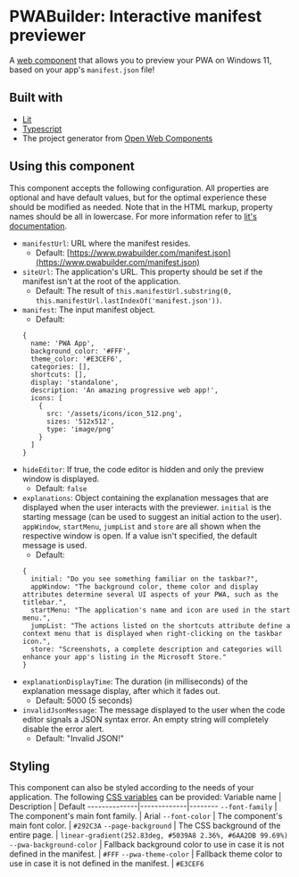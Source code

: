 # PWABuilder: Interactive manifest previewer
A [web component](https://medium.com/pwabuilder/building-pwas-with-web-components-33f986bf8e4c) that allows you to preview your PWA on Windows 11, based on your app's `manifest.json` file!

## Built with
- [Lit](https://lit.dev/)
- [Typescript](https://www.typescriptlang.org/)
- The project generator from [Open Web Components](https://open-wc.org/docs/development/generator/)

## Using this component
This component accepts the following configuration. All properties are optional and have default values, but for the optimal experience these should be modified as needed.
Note that in the HTML markup, property names should be all in lowercase. For more information refer to [lit's documentation](https://lit.dev/docs/components/properties/#attributes).

- `manifestUrl`: URL where the manifest resides.
  - Default: [https://www.pwabuilder.com/manifest.json](https://www.pwabuilder.com/manifest.json)
- `siteUrl`: The application's URL. This property should be set if the manifest isn't at the root of the application.
  - Default: The result of `this.manifestUrl.substring(0, this.manifestUrl.lastIndexOf('manifest.json'))`.
- `manifest`: The input manifest object.
  - Default:
  ```
  {
    name: 'PWA App',
    background_color: '#FFF',
    theme_color: '#E3CEF6',
    categories: [],
    shortcuts: [],
    display: 'standalone',
    description: 'An amazing progressive web app!',
    icons: [
      {
        src: '/assets/icons/icon_512.png',
        sizes: '512x512',
        type: 'image/png'
      }
    ]
  }
  ```
- `hideEditor`: If true, the code editor is hidden and only the preview window is displayed.
  - Default: `false`
- `explanations`: Object containing the explanation messages that are displayed when the user interacts with the previewer. `initial` is the starting message (can be used to suggest an initial action to the user). `appWindow`, `startMenu`, `jumpList` and `store` are all shown when the respective window is open. If a value isn't specified, the default message is used.
  - Default:
  ```
  {
    initial: "Do you see something familiar on the taskbar?",
    appWindow: "The background color, theme color and display attributes determine several UI aspects of your PWA, such as the titlebar.",
    startMenu: "The application's name and icon are used in the start menu.",
    jumpList: "The actions listed on the shortcuts attribute define a context menu that is displayed when right-clicking on the taskbar icon.",
    store: "Screenshots, a complete description and categories will enhance your app's listing in the Microsoft Store."
  }
  ```
- `explanationDisplayTime`: The duration (in milliseconds) of the explanation message display, after which it fades out.
  - Default: 5000 (5 seconds)
- `invalidJsonMessage`: The message displayed to the user when the code editor signals a JSON syntax error. An empty string will completely disable the error alert.
  - Default: "Invalid JSON!"

## Styling
This component can also be styled according to the needs of your application. 
The following [CSS variables](https://developer.mozilla.org/en-US/docs/Web/CSS/--*) can be provided:
Variable name | Description | Default
--------------|-------------|--------
`--font-family` | The component's main font family. | Arial
`--font-color` | The component's main font color. | `#292C3A`
`--page-background` | The CSS background of the entire page. | `linear-gradient(252.83deg, #5039A8 2.36%, #6AA2DB 99.69%)`
`--pwa-background-color` | Fallback background color to use in case it is not defined in the manifest. | `#FFF`
`--pwa-theme-color` | Fallback theme color to use in case it is not defined in the manifest. | `#E3CEF6`
